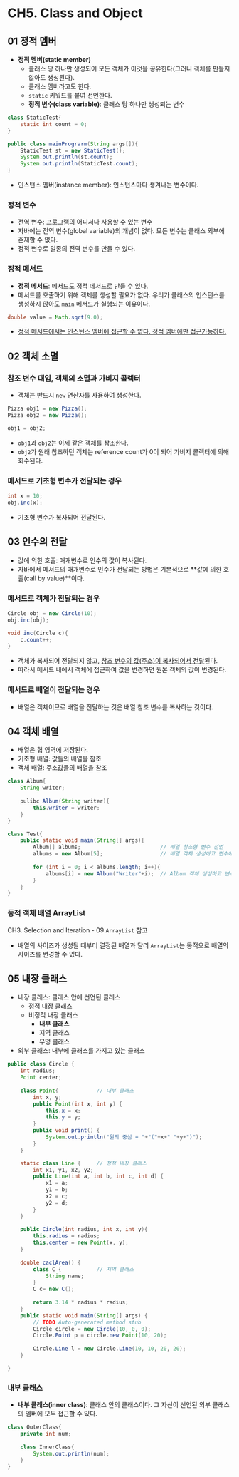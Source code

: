 # CH5. Class and Object

## 01 정적 멤버

- **정적 멤버(static member)**
  - 클래스 당 하나만 생성되어 모든 객체가 이것을 공유한다(그러니 객체를 만들지 않아도 생성된다). 
  - 클래스 멤버라고도 한다. 
  - `static` 키워드를 붙여 선언한다. 
  - **정적 변수(class variable)**: 클래스 당 하나만 생성되는 변수

```java
class StaticTest{
    static int count = 0;
}

public class mainPrograrm(String args[]){
    StaticTest st = new StaticTest();
    System.out.println(st.count);
    System.out.println(StaticTest.count);
}
```

- 인스턴스 멤버(instance member): 인스턴스마다 생겨나는 변수이다.



### 정적 변수

- 전역 변수: 프로그램의 어디서나 사용할 수 있는 변수
- 자바에는 전역 변수(global variable)의 개념이 없다. 모든 변수는 클래스 외부에 존재할 수 없다.
- 정적 변수로 일종의 전역 변수를 만들 수 있다.



### 정적 메서드

- **정적 메서드**: 메서드도 정적 메서드로 만들 수 있다.
- 메서드를 호출하기 위해 객체를 생성할 필요가 없다. 우리가 클래스의 인스턴스를 생성하지 않아도 `main` 메서드가 실행되는 이유이다.

```java
double value = Math.sqrt(9.0);
```

- <u>정적 메서드에서는 인스턴스 멤버에 접근할 수 없다. 정적 멤버에만 접근가능하다.</u>



## 02 객체 소멸

### 참조 변수 대입, 객체의 소멸과 가비지 콜렉터

- 객체는 반드시 `new` 연산자를 사용하여 생성한다.

```java
Pizza obj1 = new Pizza();
Pizza obj2 = new Pizza();

obj1 = obj2;
```

- `obj1`과 `obj2`는 이제 같은 객체를 참조한다.
- `obj2`가 원래 참조하던 객체는 reference count가 0이 되어 가비지 콜렉터에 의해 회수된다.



### 메서드로 기초형 변수가 전달되는 경우

```java
int x = 10;
obj.inc(x);
```

- 기초형 변수가 복사되어 전달된다.



## 03 인수의 전달

- 값에 의한 호출: 매개변수로 인수의 값이 복사된다. 
- 자바에서 메서드의 매개변수로 인수가 전달되는 방법은 기본적으로 **값에 의한 호출(call by value)**이다.



### 메서드로 객체가 전달되는 경우

```java
Circle obj = new Circle(10);
obj.inc(obj);

void inc(Circle c){
    c.count++;
}
```

- 객체가 복사되어 전달되지 않고, <u>참조 변수의 값(주소)이 복사되어서 전달</u>된다.
- 따라서 메서드 내에서 객체에 접근하여 값을 변경하면 원본 객체의 값이 변경된다.



### 메서드로 배열이 전달되는 경우

- 배열은 객체이므로 배열을 전달하는 것은 배열 참조 변수를 복사하는 것이다.



## 04 객체 배열

- 배열은 힙 영역에 저장된다.
- 기초형 배열: 값들의 배열을 참조
- 객체 배열: 주소값들의 배열을 참조



```java
class Album{
    String writer;
    
    pulibc Album(String writer){
        this.writer = writer;
    }
}

class Test{
    public static void main(String[] args){
        Album[] albums;							// 배열 참조형 변수 선언
        albums = new Album[5];					// 배열 객체 생성하고 변수에 할당
        
        for (int i = 0; i < albums.length; i++){
            albums[i] = new Album("Writer"+i);	// Album 객체 생성하고 변수에 할당
        }
    }
}
```



### 동적 객체 배열 ArrayList

CH3. Selection and Iteration - 09 `ArrayList` 참고

- 배열의 사이즈가 생성될 때부터 결정된 배열과 달리 `ArrayList`는 동적으로 배열의 사이즈를 변경할 수 있다.



## 05 내장 클래스

- 내장 클래스: 클래스 안에 선언된 클래스
  - 정적 내장 클래스
  - 비정적 내장 클래스
    - **내부 클래스**
    - 지역 클래스
    - 무명 클래스
- 외부 클래스: 내부에 클래스를 가지고 있는 클래스



```java
public class Circle {
	int radius;
	Point center;
	
	class Point{			// 내부 클래스
		int x, y;
		public Point(int x, int y) {
			this.x = x;
			this.y = y;
		}
		public void print() {
			System.out.println("원의 중심 = "+"("+x+" "+y+")");
		}
	}

	static class Line {		// 정적 내장 클래스
		int x1, y1, x2, y2;
		public Line(int a, int b, int c, int d) {
			x1 = a;
			y1 = b;
			x2 = c;
			y2 = d;
		}
	}
	
	public Circle(int radius, int x, int y){
		this.radius = radius;
		this.center = new Point(x, y);
	}
	
	double caclArea() {
		class C {			// 지역 클래스
			String name;
		}
		C c= new C();
		
		return 3.14 * radius * radius;
	}
	public static void main(String[] args) {
		// TODO Auto-generated method stub
		Circle circle = new Circle(10, 0, 0);
		Circle.Point p = circle.new Point(10, 20);
		
		Circle.Line l = new Circle.Line(10, 10, 20, 20);
	}

}

```



### 내부 클래스

- **내부 클래스(inner class)**: 클래스 안의 클래스이다. 그 자신이 선언된 외부 클래스의 멤버에 모두 접근할 수 있다.

```java
class OuterClass{
    private int num;
    
    class InnerClass{
        System.out.println(num);
    }
}
```

